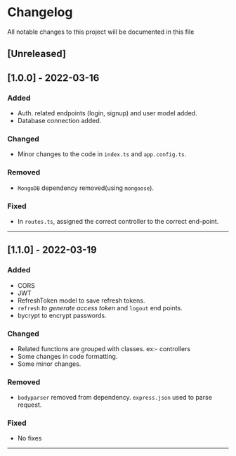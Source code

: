 # Changelog

All notable changes to this project will be documented in this file

## [Unreleased]

## [1.0.0] - 2022-03-16

### Added

-   Auth. related endpoints (login, signup) and user model added.
-   Database connection added.

### Changed

-   Minor changes to the code in `index.ts` and `app.config.ts`.

### Removed

-   `MongoDB` dependency removed(using `mongoose`).

### Fixed

-   In `routes.ts`, assigned the correct controller to the correct end-point.

---

## [1.1.0] - 2022-03-19

### Added

-   CORS
-   JWT
-   RefreshToken model to save refresh tokens.
-   `refresh` _to generate access token_ and `logout` end points.
-   bycrypt to encrypt passwords.

### Changed

-   Related functions are grouped with classes. ex:- controllers
-   Some changes in code formatting.
-   Some minor changes.

### Removed

-   `bodyparser` removed from dependency. `express.json` used to parse request.

### Fixed

-   No fixes

---
